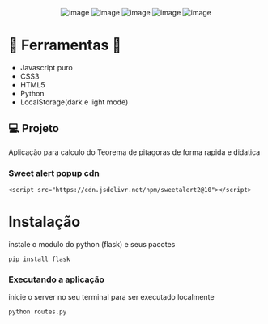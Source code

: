 
<div align='center'>
 
 ![image](https://img.shields.io/badge/HTML5-E34F26?style=for-the-badge&logo=html5&logoColor=white)
 ![image](https://img.shields.io/badge/CSS3-1572B6?style=for-the-badge&logo=css3&logoColor=white)
 ![image](https://img.shields.io/badge/JavaScript-F7DF1E?style=for-the-badge&logo=javascript&logoColor=black) 
 ![image](https://img.shields.io/badge/Python-14354C?style=for-the-badge&logo=python&logoColor=white)
 ![image](https://img.shields.io/badge/Flask-000000?style=for-the-badge&logo=flask&logoColor=white)
 

 
 </div>

# 👷 Ferramentas 👷
 - Javascript puro
 - CSS3
 - HTML5 
 - Python 
 - LocalStorage(dark e light mode)
 
 ## 💻 Projeto

 Aplicação para calculo do Teorema de pitagoras de forma rapida e didatica
 
 ### Sweet alert popup cdn
 
 `<script src="https://cdn.jsdelivr.net/npm/sweetalert2@10"></script>`
 
 # Instalação
 
 instale o modulo do python (flask) e seus pacotes
 
 `pip install flask`
 
 ### Executando a aplicação
 
 inicie o server no seu terminal para ser executado localmente
 
 `python routes.py`
 
 
 
 
